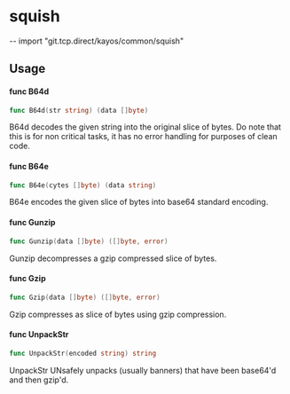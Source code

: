 # squish
--
    import "git.tcp.direct/kayos/common/squish"

## Usage

#### func  B64d

```go
func B64d(str string) (data []byte)
```
B64d decodes the given string into the original slice of bytes. Do note that
this is for non critical tasks, it has no error handling for purposes of clean
code.

#### func  B64e

```go
func B64e(cytes []byte) (data string)
```
B64e encodes the given slice of bytes into base64 standard encoding.

#### func  Gunzip

```go
func Gunzip(data []byte) ([]byte, error)
```
Gunzip decompresses a gzip compressed slice of bytes.

#### func  Gzip

```go
func Gzip(data []byte) ([]byte, error)
```
Gzip compresses as slice of bytes using gzip compression.

#### func  UnpackStr

```go
func UnpackStr(encoded string) string
```
UnpackStr UNsafely unpacks (usually banners) that have been base64'd and then
gzip'd.
